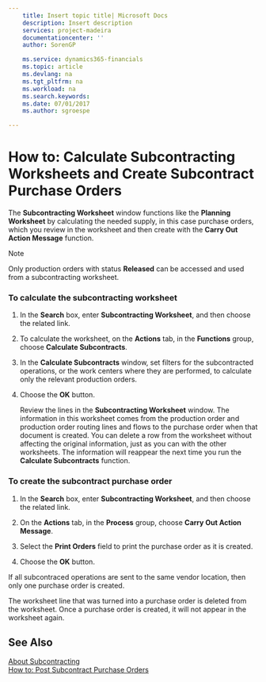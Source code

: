 ```yaml
---
    title: Insert topic title| Microsoft Docs
    description: Insert description
    services: project-madeira
    documentationcenter: ''
    author: SorenGP

    ms.service: dynamics365-financials
    ms.topic: article
    ms.devlang: na
    ms.tgt_pltfrm: na
    ms.workload: na
    ms.search.keywords:
    ms.date: 07/01/2017
    ms.author: sgroespe

---
```

# How to: Calculate Subcontracting Worksheets and Create Subcontract Purchase Orders
The **Subcontracting Worksheet** window functions like the **Planning Worksheet** by calculating the needed supply, in this case purchase orders, which you review in the worksheet and then create with the **Carry Out Action Message** function.  
  
> [!NOTE]  
>  Only production orders with status **Released** can be accessed and used from a subcontracting worksheet.  
  
### To calculate the subcontracting worksheet  
  
1.  In the **Search** box, enter **Subcontracting Worksheet**, and then choose the related link.  
  
2.  To calculate the worksheet, on the **Actions** tab, in the **Functions** group, choose **Calculate Subcontracts**.  
  
3.  In the **Calculate Subcontracts** window, set filters for the subcontracted operations, or the work centers where they are performed, to calculate only the relevant production orders.  
  
4.  Choose the **OK** button.  
  
     Review the lines in the **Subcontracting Worksheet** window. The information in this worksheet comes from the production order and production order routing lines and flows to the purchase order when that document is created. You can delete a row from the worksheet without affecting the original information, just as you can with the other worksheets. The information will reappear the next time you run the **Calculate Subcontracts** function.  
  
### To create the subcontract purchase order  
  
1.  In the **Search** box, enter **Subcontracting Worksheet**, and then choose the related link.  
  
2.  On the **Actions** tab, in the **Process** group, choose **Carry Out Action Message**.  
  
3.  Select the **Print Orders** field to print the purchase order as it is created.  
  
4.  Choose the **OK** button.  
  
 If all subcontraced operations are sent to the same vendor location, then only one purchase order is created.  
  
 The worksheet line that was turned into a purchase order is deleted from the worksheet. Once a purchase order is created, it will not appear in the worksheet again.  
  
## See Also  
 [About Subcontracting](../about-subcontracting.md)   
 [How to: Post Subcontract Purchase Orders](../how-to-post-subcontract-purchase-orders.md)
